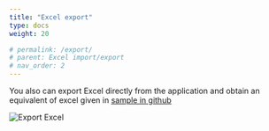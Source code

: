 ```yaml
---
title: "Excel export"
type: docs
weight: 20

# permalink: /export/
# parent: Excel import/export
# nav_order: 2
---
```


You also can export Excel directly from the application and obtain an equivalent of excel given in [sample in github](https://github.com/mauvaisetroupe/ea-design-it/tree/main/docs/excel-import/samples)

![Export Excel](../export.png)

